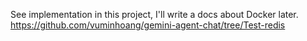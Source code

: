 See implementation in this project, I'll write a docs about Docker later.
https://github.com/vuminhoang/gemini-agent-chat/tree/Test-redis


